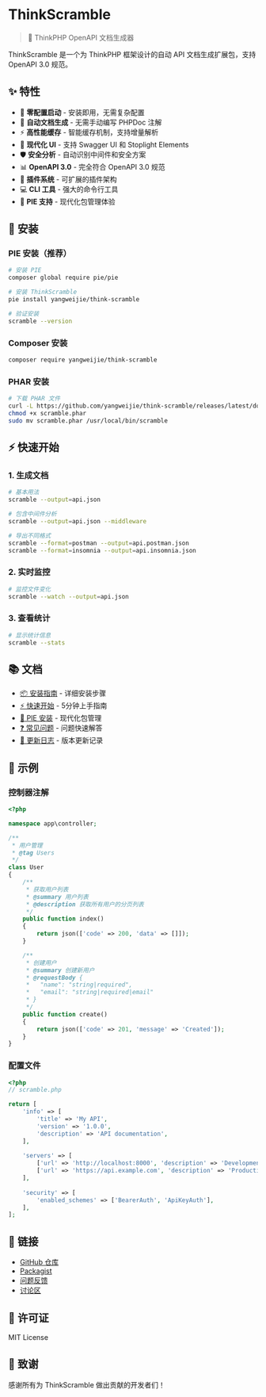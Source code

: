 # ThinkScramble

> 🚀 ThinkPHP OpenAPI 文档生成器

ThinkScramble 是一个为 ThinkPHP 框架设计的自动 API 文档生成扩展包，支持 OpenAPI 3.0 规范。

## ✨ 特性

- 🎯 **零配置启动** - 安装即用，无需复杂配置
- 📝 **自动文档生成** - 无需手动编写 PHPDoc 注解
- ⚡ **高性能缓存** - 智能缓存机制，支持增量解析
- 🎨 **现代化 UI** - 支持 Swagger UI 和 Stoplight Elements
- 🛡️ **安全分析** - 自动识别中间件和安全方案
- 📊 **OpenAPI 3.0** - 完全符合 OpenAPI 3.0 规范
- 🔌 **插件系统** - 可扩展的插件架构
- 💻 **CLI 工具** - 强大的命令行工具
- 🥧 **PIE 支持** - 现代化包管理体验

## 🚀 安装

### PIE 安装（推荐）

```bash
# 安装 PIE
composer global require pie/pie

# 安装 ThinkScramble
pie install yangweijie/think-scramble

# 验证安装
scramble --version
```

### Composer 安装

```bash
composer require yangweijie/think-scramble
```

### PHAR 安装

```bash
# 下载 PHAR 文件
curl -L https://github.com/yangweijie/think-scramble/releases/latest/download/scramble.phar -o scramble.phar
chmod +x scramble.phar
sudo mv scramble.phar /usr/local/bin/scramble
```

## ⚡ 快速开始

### 1. 生成文档

```bash
# 基本用法
scramble --output=api.json

# 包含中间件分析
scramble --output=api.json --middleware

# 导出不同格式
scramble --format=postman --output=api.postman.json
scramble --format=insomnia --output=api.insomnia.json
```

### 2. 实时监控

```bash
# 监控文件变化
scramble --watch --output=api.json
```

### 3. 查看统计

```bash
# 显示统计信息
scramble --stats
```

## 📚 文档

- [📦 安装指南](installation.md) - 详细安装步骤
- [⚡ 快速开始](quickstart.md) - 5分钟上手指南
- [🥧 PIE 安装](pie-installation.md) - 现代化包管理
- [❓ 常见问题](faq.md) - 问题快速解答
- [📝 更新日志](changelog.md) - 版本更新记录

## 🎯 示例

### 控制器注解

```php
<?php

namespace app\controller;

/**
 * 用户管理
 * @tag Users
 */
class User
{
    /**
     * 获取用户列表
     * @summary 用户列表
     * @description 获取所有用户的分页列表
     */
    public function index()
    {
        return json(['code' => 200, 'data' => []]);
    }

    /**
     * 创建用户
     * @summary 创建新用户
     * @requestBody {
     *   "name": "string|required",
     *   "email": "string|required|email"
     * }
     */
    public function create()
    {
        return json(['code' => 201, 'message' => 'Created']);
    }
}
```

### 配置文件

```php
<?php
// scramble.php

return [
    'info' => [
        'title' => 'My API',
        'version' => '1.0.0',
        'description' => 'API documentation',
    ],
    
    'servers' => [
        ['url' => 'http://localhost:8000', 'description' => 'Development'],
        ['url' => 'https://api.example.com', 'description' => 'Production'],
    ],
    
    'security' => [
        'enabled_schemes' => ['BearerAuth', 'ApiKeyAuth'],
    ],
];
```

## 🔗 链接

- [GitHub 仓库](https://github.com/yangweijie/think-scramble)
- [Packagist](https://packagist.org/packages/yangweijie/think-scramble)
- [问题反馈](https://github.com/yangweijie/think-scramble/issues)
- [讨论区](https://github.com/yangweijie/think-scramble/discussions)

## 📄 许可证

MIT License

## 🙏 致谢

感谢所有为 ThinkScramble 做出贡献的开发者们！
